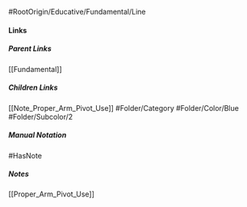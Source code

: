 #RootOrigin/Educative/Fundamental/Line
#### Links
##### Parent Links
[[Fundamental]]
##### Children Links
[[Note_Proper_Arm_Pivot_Use]]
#Folder/Category
#Folder/Color/Blue
#Folder/Subcolor/2
##### Manual Notation
#HasNote
##### Notes
[[Proper_Arm_Pivot_Use]]

